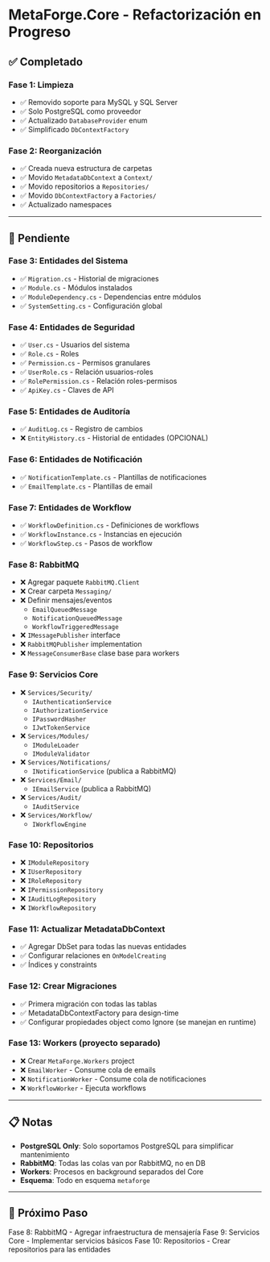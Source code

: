 # MetaForge.Core - Refactorización en Progreso

## ✅ Completado

### Fase 1: Limpieza
- ✅ Removido soporte para MySQL y SQL Server
- ✅ Solo PostgreSQL como proveedor
- ✅ Actualizado `DatabaseProvider` enum
- ✅ Simplificado `DbContextFactory`

### Fase 2: Reorganización
- ✅ Creada nueva estructura de carpetas
- ✅ Movido `MetadataDbContext` a `Context/`
- ✅ Movido repositorios a `Repositories/`
- ✅ Movido `DbContextFactory` a `Factories/`
- ✅ Actualizado namespaces

---

## 🚧 Pendiente

### Fase 3: Entidades del Sistema
- ✅ `Migration.cs` - Historial de migraciones
- ✅ `Module.cs` - Módulos instalados
- ✅ `ModuleDependency.cs` - Dependencias entre módulos
- ✅ `SystemSetting.cs` - Configuración global

### Fase 4: Entidades de Seguridad
- ✅ `User.cs` - Usuarios del sistema
- ✅ `Role.cs` - Roles
- ✅ `Permission.cs` - Permisos granulares
- ✅ `UserRole.cs` - Relación usuarios-roles
- ✅ `RolePermission.cs` - Relación roles-permisos
- ✅ `ApiKey.cs` - Claves de API

### Fase 5: Entidades de Auditoría
- ✅ `AuditLog.cs` - Registro de cambios
- ❌ `EntityHistory.cs` - Historial de entidades (OPCIONAL)

### Fase 6: Entidades de Notificación
- ✅ `NotificationTemplate.cs` - Plantillas de notificaciones
- ✅ `EmailTemplate.cs` - Plantillas de email

### Fase 7: Entidades de Workflow
- ✅ `WorkflowDefinition.cs` - Definiciones de workflows
- ✅ `WorkflowInstance.cs` - Instancias en ejecución
- ✅ `WorkflowStep.cs` - Pasos de workflow

### Fase 8: RabbitMQ
- ❌ Agregar paquete `RabbitMQ.Client`
- ❌ Crear carpeta `Messaging/`
- ❌ Definir mensajes/eventos
  - `EmailQueuedMessage`
  - `NotificationQueuedMessage`
  - `WorkflowTriggeredMessage`
- ❌ `IMessagePublisher` interface
- ❌ `RabbitMQPublisher` implementation
- ❌ `MessageConsumerBase` clase base para workers

### Fase 9: Servicios Core
- ❌ `Services/Security/`
  - `IAuthenticationService`
  - `IAuthorizationService`
  - `IPasswordHasher`
  - `IJwtTokenService`
- ❌ `Services/Modules/`
  - `IModuleLoader`
  - `IModuleValidator`
- ❌ `Services/Notifications/`
  - `INotificationService` (publica a RabbitMQ)
- ❌ `Services/Email/`
  - `IEmailService` (publica a RabbitMQ)
- ❌ `Services/Audit/`
  - `IAuditService`
- ❌ `Services/Workflow/`
  - `IWorkflowEngine`

### Fase 10: Repositorios
- ❌ `IModuleRepository`
- ❌ `IUserRepository`
- ❌ `IRoleRepository`
- ❌ `IPermissionRepository`
- ❌ `IAuditLogRepository`
- ❌ `IWorkflowRepository`

### Fase 11: Actualizar MetadataDbContext
- ✅ Agregar DbSet para todas las nuevas entidades
- ✅ Configurar relaciones en `OnModelCreating`
- ✅ Índices y constraints

### Fase 12: Crear Migraciones
- ✅ Primera migración con todas las tablas
- ✅ MetadataDbContextFactory para design-time
- ✅ Configurar propiedades object como Ignore (se manejan en runtime)

### Fase 13: Workers (proyecto separado)
- ❌ Crear `MetaForge.Workers` project
- ❌ `EmailWorker` - Consume cola de emails
- ❌ `NotificationWorker` - Consume cola de notificaciones
- ❌ `WorkflowWorker` - Ejecuta workflows

---

## 📋 Notas

- **PostgreSQL Only**: Solo soportamos PostgreSQL para simplificar mantenimiento
- **RabbitMQ**: Todas las colas van por RabbitMQ, no en DB
- **Workers**: Procesos en background separados del Core
- **Esquema**: Todo en esquema `metaforge`

---

## 🎯 Próximo Paso

Fase 8: RabbitMQ - Agregar infraestructura de mensajería
Fase 9: Servicios Core - Implementar servicios básicos
Fase 10: Repositorios - Crear repositorios para las entidades
